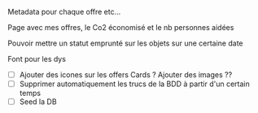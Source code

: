 Metadata pour chaque offre etc...

Page avec mes offres, le Co2 économisé et le nb personnes aidées

Pouvoir mettre un statut emprunté sur les objets sur une certaine date

Font pour les dys

- [ ] Ajouter des icones sur les offers Cards ? Ajouter des images ??
- [ ] Supprimer automatiquement les trucs de la BDD à partir d'un certain temps
- [ ] Seed la DB
